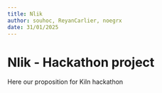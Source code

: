 ```yaml
---
title: Nlik
author: souhoc, ReyanCarlier, noegrx
date: 31/01/2025
---
```

# Nlik - Hackathon project

Here our proposition for Kiln hackathon
